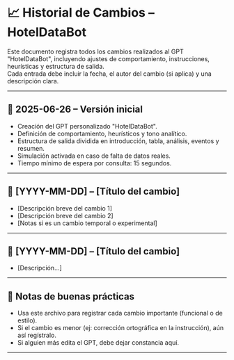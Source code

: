 # 📈 Historial de Cambios – HotelDataBot

Este documento registra todos los cambios realizados al GPT "HotelDataBot", incluyendo ajustes de comportamiento, instrucciones, heurísticas y estructura de salida.  
Cada entrada debe incluir la fecha, el autor del cambio (si aplica) y una descripción clara.

---

## 📅 2025-06-26 – Versión inicial

- Creación del GPT personalizado "HotelDataBot".
- Definición de comportamiento, heurísticos y tono analítico.
- Estructura de salida dividida en introducción, tabla, análisis, eventos y resumen.
- Simulación activada en caso de falta de datos reales.
- Tiempo mínimo de espera por consulta: 15 segundos.

---

## 📅 [YYYY-MM-DD] – [Título del cambio]

- [Descripción breve del cambio 1]
- [Descripción breve del cambio 2]
- [Notas si es un cambio temporal o experimental]

---

## 📅 [YYYY-MM-DD] – [Título del cambio]

- [Descripción...]

---

## 📌 Notas de buenas prácticas

- Usa este archivo para registrar cada cambio importante (funcional o de estilo).
- Si el cambio es menor (ej: corrección ortográfica en la instrucción), aún así regístralo.
- Si alguien más edita el GPT, debe dejar constancia aquí.

---

